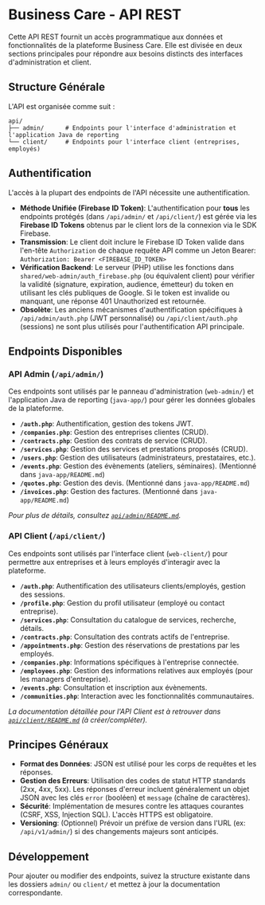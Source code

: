 # Business Care - API REST

Cette API REST fournit un accès programmatique aux données et fonctionnalités de la plateforme Business Care. Elle est divisée en deux sections principales pour répondre aux besoins distincts des interfaces d'administration et client.

## Structure Générale

L'API est organisée comme suit :

```
api/
├── admin/      # Endpoints pour l'interface d'administration et l'application Java de reporting
└── client/     # Endpoints pour l'interface client (entreprises, employés)
```

## Authentification

L'accès à la plupart des endpoints de l'API nécessite une authentification.

-   **Méthode Unifiée (Firebase ID Token)**: L'authentification pour **tous** les endpoints protégés (dans `/api/admin/` et `/api/client/`) est gérée via les **Firebase ID Tokens** obtenus par le client lors de la connexion via le SDK Firebase.
-   **Transmission**: Le client doit inclure le Firebase ID Token valide dans l'en-tête `Authorization` de chaque requête API comme un Jeton Bearer:
    `Authorization: Bearer <FIREBASE_ID_TOKEN>`
-   **Vérification Backend**: Le serveur (PHP) utilise les fonctions dans `shared/web-admin/auth_firebase.php` (ou équivalent client) pour vérifier la validité (signature, expiration, audience, émetteur) du token en utilisant les clés publiques de Google. Si le token est invalide ou manquant, une réponse 401 Unauthorized est retournée.
-   **Obsolète**: Les anciens mécanismes d'authentification spécifiques à `/api/admin/auth.php` (JWT personnalisé) ou `/api/client/auth.php` (sessions) ne sont plus utilisés pour l'authentification API principale.

## Endpoints Disponibles

### API Admin (`/api/admin/`)

Ces endpoints sont utilisés par le panneau d'administration (`web-admin/`) et l'application Java de reporting (`java-app/`) pour gérer les données globales de la plateforme.

-   **`/auth.php`**: Authentification, gestion des tokens JWT.
-   **`/companies.php`**: Gestion des entreprises clientes (CRUD).
-   **`/contracts.php`**: Gestion des contrats de service (CRUD).
-   **`/services.php`**: Gestion des services et prestations proposés (CRUD).
-   **`/users.php`**: Gestion des utilisateurs (administrateurs, prestataires, etc.).
-   **`/events.php`**: Gestion des évènements (ateliers, séminaires). (Mentionné dans `java-app/README.md`)
-   **`/quotes.php`**: Gestion des devis. (Mentionné dans `java-app/README.md`)
-   **`/invoices.php`**: Gestion des factures. (Mentionné dans `java-app/README.md`)

*Pour plus de détails, consultez [`api/admin/README.md`](admin/README.md).*

### API Client (`/api/client/`)

Ces endpoints sont utilisés par l'interface client (`web-client/`) pour permettre aux entreprises et à leurs employés d'interagir avec la plateforme.

-   **`/auth.php`**: Authentification des utilisateurs clients/employés, gestion des sessions.
-   **`/profile.php`**: Gestion du profil utilisateur (employé ou contact entreprise).
-   **`/services.php`**: Consultation du catalogue de services, recherche, détails.
-   **`/contracts.php`**: Consultation des contrats actifs de l'entreprise.
-   **`/appointments.php`**: Gestion des réservations de prestations par les employés.
-   **`/companies.php`**: Informations spécifiques à l'entreprise connectée.
-   **`/employees.php`**: Gestion des informations relatives aux employés (pour les managers d'entreprise).
-   **`/events.php`**: Consultation et inscription aux évènements.
-   **`/communities.php`**: Interaction avec les fonctionnalités communautaires.

*La documentation détaillée pour l'API Client est à retrouver dans [`api/client/README.md`](client/README.md) (à créer/compléter).*

## Principes Généraux

-   **Format des Données**: JSON est utilisé pour les corps de requêtes et les réponses.
-   **Gestion des Erreurs**: Utilisation des codes de statut HTTP standards (2xx, 4xx, 5xx). Les réponses d'erreur incluent généralement un objet JSON avec les clés `error` (booléen) et `message` (chaîne de caractères).
-   **Sécurité**: Implémentation de mesures contre les attaques courantes (CSRF, XSS, Injection SQL). L'accès HTTPS est obligatoire.
-   **Versioning**: (Optionnel) Prévoir un préfixe de version dans l'URL (ex: `/api/v1/admin/`) si des changements majeurs sont anticipés.

## Développement

Pour ajouter ou modifier des endpoints, suivez la structure existante dans les dossiers `admin/` ou `client/` et mettez à jour la documentation correspondante.
